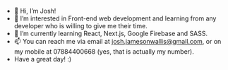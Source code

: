 - 👋 Hi, I’m Josh!
- 👀 I’m interested in Front-end web development and learning from any developer who is willing to give me their time.
- 🌱 I’m currently learning React, Next.js, Google Firebase and SASS. 
- 📫 You can reach me via email at josh.jamesonwallis@gmail.com, or on my mobile at 07884400668 (yes, that is actually my number).
- Have a great day! :)
